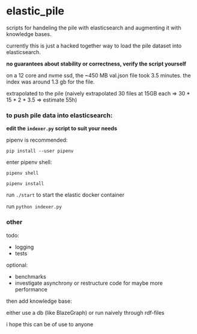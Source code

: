 # elastic_pile

scripts for handeling the pile with elasticsearch and augmenting it with knowledge bases.

currently this is just a hacked together way to load the pile dataset into elasticsearch.

__no guarantees about stability or correctness, verify the script yourself__

on a 12 core and nvme ssd, the ~450 MB val.json file took 3.5 minutes.
the index was around 1.3 gb for the file.

extrapolated to the pile (naively extrapolated 30 files at 15GB each => 30 * 15 * 2 * 3.5 => estimate 55h)

### to push pile data into elasticsearch:

__edit the `indexer.py` script to suit your needs__

pipenv is recommended:

`pip install --user pipenv`

enter pipenv shell:

```
pipenv shell

pipenv install
```

run `./start` to start the elastic docker container

run `python indexer.py`

### other
todo:

- logging
- tests

optional:

- benchmarks
- investigate asynchrony or restructure code for maybe more performance

then add knowledge base:

either use a db (like BlazeGraph)
or run naively through rdf-files

i hope this can be of use to anyone
